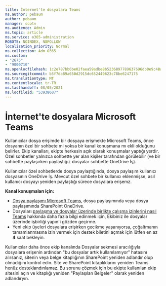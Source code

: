 ```yaml
---
title: İnternet'te dosyalara Teams
ms.author: pebaum
author: pebaum
manager: scotv
ms.audience: Admin
ms.topic: article
ms.service: o365-administration
ROBOTS: NOINDEX, NOFOLLOW
localization_priority: Normal
ms.collection: Adm_O365
ms.custom:
- "2675"
- "9000710"
ms.openlocfilehash: 1c2e787bb6be02faea59adbe8b5236897789637696db0e9c48a5d13e9b9a92c1
ms.sourcegitcommit: b5f7da89a650d2915dc652449623c78be6247175
ms.translationtype: MT
ms.contentlocale: tr-TR
ms.lasthandoff: 08/05/2021
ms.locfileid: "53938607"
---
```

# <a name="accessing-files-in-microsoft-teams"></a>İnternet'te dosyalara Microsoft Teams

Kullanıcılar dosya erişimde bir dosyaya erişmekte Microsoft Teams, önce dosyanın özel bir sohbete mi yoksa bir kanal konuşmana mı ekli olduğunu belirler. Ekip kanalları, ekipte herkesin açık olarak konuşmalar yaptığı yerdir. Özel sohbetler yalnızca sohbette yer alan kişiler tarafından görülebilir (ve bir sohbette paylaşırken paylaştığız dosyalar sohbette OneDrive İş).

Kullanıcılar özel sohbetlerde dosya paylaştığında, dosya paylaşım kullanıcı dosyasının OneDrive İş. Mevcut özel sohbete bir kullanıcı eklenmişse, asıl kullanıcı dosyayı yeniden paylaştığı sürece dosyalara erişemz.    

**Kanal konuşmaları için:**

- [Dosya paylaşımı Microsoft Teams,](https://docs.microsoft.com/MicrosoftTeams/sharing-files-in-teams) dosya paylaşımında veya dosya paylaşımında SharePoint OneDrive. 
- Dosyaları [paylaşma ve dosyalar üzerinde birlikte çalışma izinlerini nasıl Teams](https://support.office.com/article/Collaborate-on-files-with-your-Team-9b200289-dbac-4823-85bd-628a5c7bb0ae) hakkında daha fazla bilgi edinmek için, Ekibiniz ile dosyalar üzerinde işbirliği yapın'i gözden geçirme. 
- Yeni ekip üyeleri dosyalara erişirken gecikme yaşanıyorsa, çoğaltmanın tamamlanmasına izin vermek için destek biletini açmak için lütfen en az **4** saat bekleyin. 

Kullanıcılar daha önce ekip kanalında Dosyalar sekmesi aracılığıyla dosyalara erişenin ardından "bu dosyalar artık kullanılamıyor" hatasını alırsanız, sitenin veya belge kitaplığının SharePoint yeniden adlandır olup olmadığını kontrol edin. Site ve SharePoint kitaplıklarını yeniden Teams henüz desteklandırılamaz. Bu sorunu çözmek için bu ekipte kullanılan ekip sitesini açın ve kitaplığı yeniden "Paylaşılan Belgeler" olarak yeniden adlandıryın.